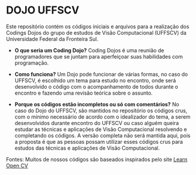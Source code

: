 
# DOJO UFFSCV

Este repositório contém os códigos iniciais e arquivos para a realização dos Codings Dojos do grupo de estudos de Visão Computacional (UFFSCV) da Universidade Federal da Fronteira Sul.

- __O que seria um Coding Dojo?__
Coding Dojos é uma reunião de programadores que se juntam para aperfeiçoar suas habilidades com programação.

- __Como funciona?__
Um Dojo pode funcionar de várias formas, no caso do UFFSCV, é escolhido um tema para estudo no encontro, onde será desenvolvido o código com o acompanhamento de todos durante o encontro e fazendo uma revisão teórica sobre o assunto.

- __Porque os códigos estão incompletos ou só com comentários?__
No caso do Dojo do UFFSCV, são mantidos no repositório os códigos crus, com o mínimo necessário de acordo com o idealizador do tema, a serem desenvolvidos durante encontro do UFFSCV ou caso alguém queira estudar as técnicas e aplicações de Visão Computacional resolvendo e completando os códigos. A versão completa não será mantida aqui, pois a proposta é que as pessoas possam utilizar esses códigos crus para estudos das técnicas e aplicações de Visão Computacional.

Fontes:
Muitos de nossos códigos são baseados inspirados pelo site [Learn Open CV](https://www.learnopencv.com)
